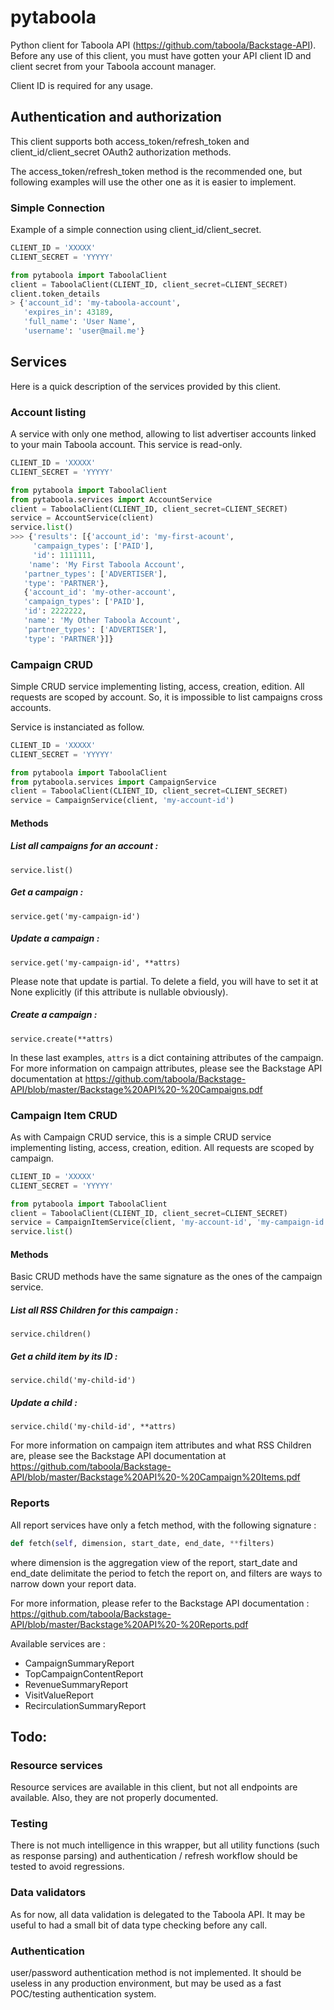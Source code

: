 # pytaboola
Python client for Taboola API (https://github.com/taboola/Backstage-API).
Before any use of this client, you must have gotten your API client ID and client secret from your Taboola account manager.

Client ID is required for any usage.


## Authentication and authorization

This client supports both access_token/refresh_token and
client_id/client_secret OAuth2 authorization methods.

The access_token/refresh_token method is the recommended one, but
following examples will use the other one as it is easier to implement.


### Simple Connection
Example of a simple connection using client_id/client_secret.
```python
CLIENT_ID = 'XXXXX'
CLIENT_SECRET = 'YYYYY'

from pytaboola import TaboolaClient
client = TaboolaClient(CLIENT_ID, client_secret=CLIENT_SECRET)
client.token_details
> {'account_id': 'my-taboola-account',
   'expires_in': 43189,
   'full_name': 'User Name',
   'username': 'user@mail.me'}
```

## Services
Here is a quick description of the services provided by this client.

### Account listing
A service with only one method, allowing to list advertiser accounts linked to your main Taboola account.
This service is read-only.

```python
CLIENT_ID = 'XXXXX'
CLIENT_SECRET = 'YYYYY'

from pytaboola import TaboolaClient
from pytaboola.services import AccountService
client = TaboolaClient(CLIENT_ID, client_secret=CLIENT_SECRET)
service = AccountService(client)
service.list()
>>> {'results': [{'account_id': 'my-first-acount',
     'campaign_types': ['PAID'],
     'id': 1111111,
    'name': 'My First Taboola Account',
   'partner_types': ['ADVERTISER'],
   'type': 'PARTNER'},
   {'account_id': 'my-other-account',
   'campaign_types': ['PAID'],
   'id': 2222222,
   'name': 'My Other Taboola Account',
   'partner_types': ['ADVERTISER'],
   'type': 'PARTNER'}]}
```

### Campaign CRUD

Simple CRUD service implementing listing, access, creation, edition.
All requests are scoped by account. So, it is impossible to list campaigns cross accounts.


Service is instanciated as follow.
```python
CLIENT_ID = 'XXXXX'
CLIENT_SECRET = 'YYYYY'

from pytaboola import TaboolaClient
from pytaboola.services import CampaignService
client = TaboolaClient(CLIENT_ID, client_secret=CLIENT_SECRET)
service = CampaignService(client, 'my-account-id')
```

#### Methods
##### List all campaigns for an account :
```
service.list()
```

##### Get a campaign :
```
service.get('my-campaign-id')
```

##### Update a campaign :
```
service.get('my-campaign-id', **attrs)
```
Please note that update is partial. To delete a field, you will have to set it at None explicitly (if this attribute is nullable obviously).

##### Create a campaign :
```
service.create(**attrs)
```

In these last examples, ```attrs``` is a dict containing attributes of the campaign.
For more information on campaign attributes, please see the Backstage API documentation at
https://github.com/taboola/Backstage-API/blob/master/Backstage%20API%20-%20Campaigns.pdf


### Campaign Item CRUD
As with Campaign CRUD service, this is a simple CRUD service implementing listing, access, creation, edition.
All requests are scoped by campaign.

```python
CLIENT_ID = 'XXXXX'
CLIENT_SECRET = 'YYYYY'

from pytaboola import TaboolaClient
client = TaboolaClient(CLIENT_ID, client_secret=CLIENT_SECRET)
service = CampaignItemService(client, 'my-account-id', 'my-campaign-id')
service.list()
```

#### Methods
Basic CRUD methods have the same signature as the ones of the campaign service.

##### List all RSS Children for this campaign :
```
service.children()
```

##### Get a child item by its ID :
```
service.child('my-child-id')
```

##### Update a child :
```
service.child('my-child-id', **attrs)
```
For more information on campaign item attributes and what RSS Children are, please see the Backstage API documentation at
https://github.com/taboola/Backstage-API/blob/master/Backstage%20API%20-%20Campaign%20Items.pdf

### Reports

All report services have only a fetch method, with the following signature :

```python
def fetch(self, dimension, start_date, end_date, **filters)
```
where dimension is the aggregation view of the report, start_date and end_date delimitate the period to fetch the report on,
 and filters are ways to narrow down your report data.

For more information, please refer to the Backstage API documentation :
https://github.com/taboola/Backstage-API/blob/master/Backstage%20API%20-%20Reports.pdf

Available services are :
 * CampaignSummaryReport
 * TopCampaignContentReport
 * RevenueSummaryReport
 * VisitValueReport
 * RecirculationSummaryReport


## Todo:
### Resource services
Resource services are available in this client, but not all endpoints are available.
Also, they are not properly documented.

### Testing
There is not much intelligence in this wrapper,
but all utility functions (such as response parsing) and authentication /
refresh workflow should be tested to avoid regressions.

### Data validators
As for now, all data validation is delegated to the Taboola API. It may be useful to had a small bit of data type checking before any call.

### Authentication
user/password authentication method is not implemented. It should be useless in any production environment,
but may be used as a fast POC/testing authentication system.
